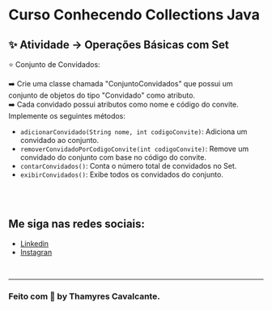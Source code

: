 # Curso Conhecendo Collections Java


## ✨ Atividade -> Operações Básicas com Set

⭐ Conjunto de Convidados: 

➡️ Crie uma classe chamada "ConjuntoConvidados" que possui um conjunto de objetos do tipo "Convidado" como atributo. <br>
➡️ Cada convidado possui atributos como nome e código do convite. Implemente os seguintes métodos:

* `adicionarConvidado(String nome, int codigoConvite)`: Adiciona um convidado ao conjunto.
* `removerConvidadoPorCodigoConvite(int codigoConvite)`: Remove um convidado do conjunto com base no código do convite.
* `contarConvidados()`: Conta o número total de convidados no Set.
* `exibirConvidados()`: Exibe todos os convidados do conjunto.


<br><br>

## Me siga nas redes sociais:
- [Linkedin](https://www.linkedin.com/in/thamyrescavalcante/)
- [Instagran](https://www.instagram.com/thamyres__cavalcante/)

<br>

---

### Feito com 💜 by Thamyres Cavalcante.